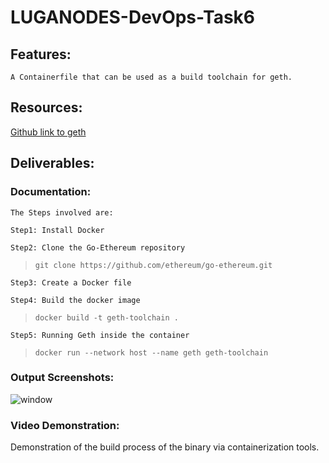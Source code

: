 # LUGANODES-DevOps-Task6

## Features:

    A Containerfile that can be used as a build toolchain for geth.

## Resources:

 [Github link to geth](https://github.com/ethereum/go-ethereum)

## Deliverables:

### Documentation:

    The Steps involved are:

    Step1: Install Docker

    Step2: Clone the Go-Ethereum repository 
    
> `git clone https://github.com/ethereum/go-ethereum.git`

    Step3: Create a Docker file

    Step4: Build the docker image 
    
> `docker build -t geth-toolchain .`
    
    Step5: Running Geth inside the container 
    
> `docker run --network host --name geth geth-toolchain`


### Output Screenshots:

![window](https://github.com/Priyanshu-Vyas/LUGANODES-DevOps-Task6/blob/main/img/window.png)

### Video Demonstration:

Demonstration of the build process of the binary via containerization tools.
[]()
